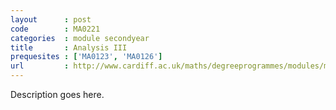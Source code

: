 ```yaml
---
layout      : post
code        : MA0221
categories  : module secondyear
title       : Analysis III
prequesites : ['MA0123', 'MA0126']
url         : http://www.cardiff.ac.uk/maths/degreeprogrammes/modules/ma0221.html
---
```


Description goes here.

